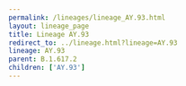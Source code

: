 ```yaml
---
permalink: /lineages/lineage_AY.93.html
layout: lineage_page
title: Lineage AY.93
redirect_to: ../lineage.html?lineage=AY.93
lineage: AY.93
parent: B.1.617.2
children: ['AY.93']
---
```

